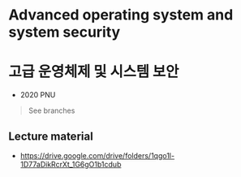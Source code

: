 # Advanced operating system and system security
# 고급 운영체제 및 시스템 보안
* 2020 PNU
> See branches

## Lecture material
* https://drive.google.com/drive/folders/1qgo1l-1D77aDikRcrXt_1G6gO1b1cdub
